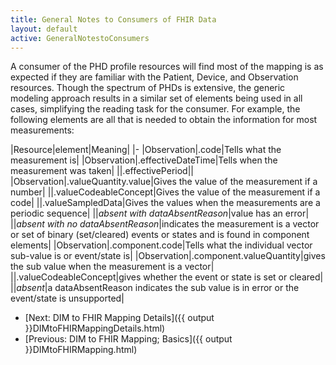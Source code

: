 ```yaml
---
title: General Notes to Consumers of FHIR Data
layout: default
active: GeneralNotestoConsumers
---
```


A consumer of the PHD profile resources will find most of the mapping is as expected if they are familiar with the Patient, Device, and Observation resources. Though the spectrum of PHDs is extensive, the generic modeling approach results in a similar set of elements being used in all cases, simplifying the reading task for the consumer. For example, the following elements are all that is needed to obtain the information for most measurements:


|Resource|element|Meaning|
|-
|Observation|.code|Tells what the measurement is|
|Observation|.effectiveDateTime|Tells when the measurement was taken|
||.effectivePeriod||
|Observation|.valueQuantity.value|Gives the value of the measurement if a number|
||.valueCodeableConcept|Gives the value of the measurement if a code|
||.valueSampledData|Gives the values when the measurements are a periodic sequence|
||*absent with dataAbsentReason*|value has an error|
||*absent with no dataAbsentReason*|indicates the measurement is a vector or set of binary (set/cleared) events or states and is found in component elements|
|Observation|.component.code|Tells what the individual vector sub-value is or event/state is|
|Observation|.component.valueQuantity|gives the sub value when the measurement is a vector|
||.valueCodeableConcept|gives whether the event or state is set or cleared|
||*absent*|a dataAbsentReason indicates the sub value is in error or the event/state is unsupported|

 - [Next: DIM to FHIR Mapping Details]({{ output }}DIMtoFHIRMappingDetails.html)
 - [Previous: DIM to FHIR Mapping; Basics]({{ output }}DIMtoFHIRMapping.html)

